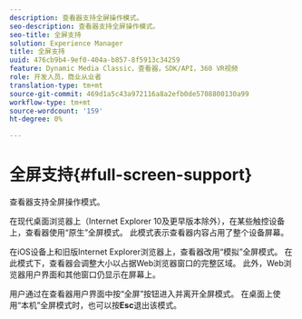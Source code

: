 ```yaml
---
description: 查看器支持全屏操作模式。
seo-description: 查看器支持全屏操作模式。
seo-title: 全屏支持
solution: Experience Manager
title: 全屏支持
uuid: 476cb9b4-9ef0-404a-b857-8f5913c34259
feature: Dynamic Media Classic，查看器，SDK/API，360 VR视频
role: 开发人员，商业从业者
translation-type: tm+mt
source-git-commit: 469d1a5c43a972116a8a2efb0de5708800130a99
workflow-type: tm+mt
source-wordcount: '159'
ht-degree: 0%

---
```



# 全屏支持{#full-screen-support}

查看器支持全屏操作模式。

在现代桌面浏览器上（Internet Explorer 10及更早版本除外），在某些触控设备上，查看器使用“原生”全屏模式。 此模式表示查看器内容占用了整个设备屏幕。

在iOS设备上和旧版Internet Explorer浏览器上，查看器改用“模拟”全屏模式。 在此模式下，查看器会调整大小以占据Web浏览器窗口的完整区域。 此外，Web浏览器用户界面和其他窗口仍显示在屏幕上。

用户通过在查看器用户界面中按“全屏”按钮进入并离开全屏模式。 在桌面上使用“本机”全屏模式时，也可以按&#x200B;**Esc**&#x200B;退出该模式。
